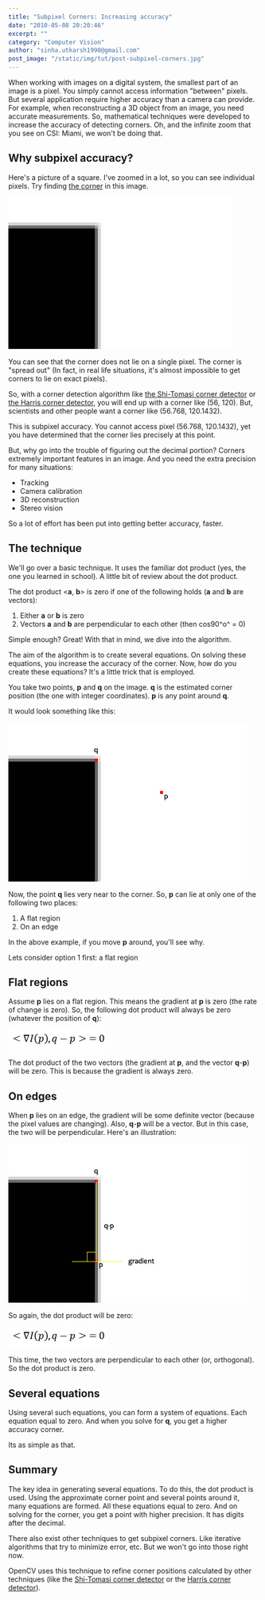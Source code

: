 ```yaml
---
title: "Subpixel Corners: Increasing accuracy"
date: "2010-05-08 20:20:46"
excerpt: ""
category: "Computer Vision"
author: "sinha.utkarsh1990@gmail.com"
post_image: "/static/img/tut/post-subpixel-corners.jpg"
---
```

When working with images on a digital system, the smallest part of an image is a pixel. You simply cannot access information "between" pixels. But several application require higher accuracy than a camera can provide. For example, when reconstructing a 3D object from an image, you need accurate measurements. So, mathematical techniques were developed to increase the accuracy of detecting corners. Oh, and the infinite zoom that you see on CSI: Miami, we won't be doing that. 

## Why subpixel accuracy?

Here's a picture of a square. I've zoomed in a lot, so you can see individual pixels. Try finding [the corner](/tutorials/features-what-are-they/) in this image. 

![](/static/img/tut/corner-multiple-pixels.jpg)

You can see that the corner does not lie on a single pixel. The corner is "spread out" (In fact, in real life situations, it's almost impossible to get corners to lie on exact pixels).

So, with a corner detection algorithm like [the Shi-Tomasi corner detector](../tutorials/the-shitomasi-corner-detector/) or [the Harris corner detector](/tutorials/harris-corner-detector/), you will end up with a corner like (56, 120). But, scientists and other people want a corner like (56.768, 120.1432). 

This is subpixel accuracy. You cannot access pixel (56.768, 120.1432), yet you have determined that the corner lies precisely at this point.

But, why go into the trouble of figuring out the decimal portion? Corners extremely important features in an image. And you need the extra precision for many situations: 

  * Tracking
  * Camera calibration
  * 3D reconstruction
  * Stereo vision

So a lot of effort has been put into getting better accuracy, faster. 

## The technique

We'll go over a basic technique. It uses the familiar dot product (yes, the one you learned in school). A little bit of review about the dot product.

The dot product <**a**, **b**> is zero if one of the following holds (**a** and **b** are vectors): 

  1. Either **a** or **b** is zero
  2. Vectors **a** and **b** are perpendicular to each other (then cos90^o^ = 0)

Simple enough? Great! With that in mind, we dive into the algorithm.

The aim of the algorithm is to create several equations. On solving these equations, you increase the accuracy of the corner. Now, how do you create these equations? It's a little trick that is employed. 

You take two points, **p** and **q** on the image. **q** is the estimated corner position (the one with integer coordinates). **p** is any point around **q**.

It would look something like this: 

![](/static/img/tut/subpixel-two-points1.jpg)

Now, the point **q** lies very near to the corner. So, **p** can lie at only one of the following two places: 

  1. A flat region
  2. On an edge

In the above example, if you move **p** around, you'll see why.

Lets consider option 1 first: a flat region

## Flat regions

Assume **p** lies on a flat region. This means the gradient at **p** is zero (the rate of change is zero). So, the following dot product will always be zero (whatever the position of **q**):

![](/static/img/tut/subpixel-zero-equation.jpg)

The dot product of the two vectors (the gradient at **p**, and the vector **q**-**p**) will be zero. This is because the gradient is always zero.

## On edges

When **p** lies on an edge, the gradient will be some definite vector (because the pixel values are changing). Also, **q**-**p** will be a vector. But in this case, the two will be perpendicular. Here's an illustration:

![](/static/img/tut/subpixel-two-points-edge.jpg)

So again, the dot product will be zero: 

![](/static/img/tut/subpixel-zero-equation.jpg)

This time, the two vectors are perpendicular to each other (or, orthogonal). So the dot product is zero. 

## Several equations

Using several such equations, you can form a system of equations. Each equation equal to zero. And when you solve for **q**, you get a higher accuracy corner.

Its as simple as that.

## Summary

The key idea in generating several equations. To do this, the dot product is used. Using the approximate corner point and several points around it, many equations are formed. All these equations equal to zero. And on solving for the corner, you get a point with higher precision. It has digits after the decimal.

There also exist other techniques to get subpixel corners. Like iterative algorithms that try to minimize error, etc. But we won't go into those right now.

OpenCV uses this technique to refine corner positions calculated by other techniques (like the [Shi-Tomasi corner detector](/tutorials/the-shitomasi-corner-detector/) or the [Harris corner detector](/tutorials/harris-corner-detector/)).
